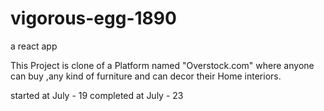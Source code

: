 # vigorous-egg-1890
a react app

This Project is clone of a Platform named "Overstock.com"
where anyone can buy ,any kind of furniture and can decor 
their Home interiors.

started at July - 19
completed at July - 23


